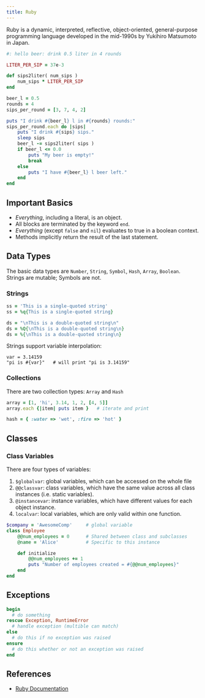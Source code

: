 ```yaml
---
title: Ruby
---
```

Ruby is a dynamic, interpreted, reflective, object-oriented, general-purpose programming language developed in the mid-1990s by Yukihiro Matsumoto in Japan.



```ruby
#: hello beer: drink 0.5 liter in 4 rounds

LITER_PER_SIP = 37e-3

def sips2liter( num_sips )
    num_sips * LITER_PER_SIP
end

beer_l = 0.5
rounds = 4
sips_per_round = [3, 7, 4, 2]

puts "I drink #{beer_l} l in #{rounds} rounds:"
sips_per_round.each do |sips|
    puts "I drink #{sips} sips."
    sleep sips 
    beer_l -= sips2liter( sips )
    if beer_l <= 0.0
        puts "My beer is empty!"
        break
    else
        puts "I have #{beer_l} l beer left."
    end
end
```


## Important Basics
* *Everything*, including a literal, is an object.
* All blocks are terminated by the keyword `end`.
* *Everything* (except `false` and `nil`) evaluates to true in a boolean context.
* Methods implicitly return the result of the last statement.


## Data Types
The basic data types are `Number`, `String`, `Symbol`, `Hash`, `Array`, `Boolean`. Strings are mutable; Symbols are not.

### Strings
```ruby
ss = 'This is a single-quoted string'
ss = %q{This is a single-quoted string}

ds = "\nThis is a double-quoted string\n"
ds = %Q{\nThis is a double-quoted string\n}
ds = %{\nThis is a double-quoted string\n}
```

Strings support variable interpolation:
```
var = 3.14159
"pi is #{var}"   # will print "pi is 3.14159"
```

### Collections
There are two collection types: `Array` and `Hash`

```ruby
array = [1, 'hi', 3.14, 1, 2, [4, 5]] 
array.each {|item| puts item }   # iterate and print

hash = { :water => 'wet', :fire => 'hot' }
```



## Classes


### Class Variables
There are four types of variables:

1. `$globalvar`: global variables, which can be accessed on the whole file
1. `@@classvar`: class variables, which have the same value across all class instances (i.e. static variables).
1. `@instancevar`: instance variables, which have different values for each object instance.
1. `localvar`: local variables, which are only valid within one function.


```ruby
$company = 'AwesomeComp'     # global variable
class Employee
	@@num_employees = 0      # Shared between class and subclasses
	@name = 'Alice'          # Specific to this instance

    def initialize
        @@num_employees += 1
        puts "Number of employees created = #{@@num_employees}"
    end
end
```



## Exceptions

```ruby
begin
  # do something
rescue Exception, RuntimeError
  # handle exception (multible can match)
else
  # do this if no exception was raised
ensure
  # do this whether or not an exception was raised
end
```




## References

* [Ruby Documentation](http://ruby-doc.org/core-2.6.1/Class.html)


